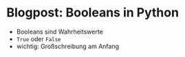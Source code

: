 # Blogpost: Booleans in Python

- Booleans sind Wahrheitswerte
- `True` oder `False`
- wichtig: Großschreibung am Anfang

